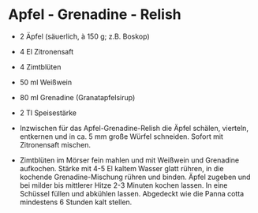 # Apfel - Grenadine - Relish

- 2 Äpfel (säuerlich, à 150 g; z.B. Boskop)

- 4 El Zitronensaft

- 4 Zimtblüten

- 50 ml Weißwein

- 80 ml Grenadine (Granatapfelsirup)

- 2 Tl Speisestärke

- Inzwischen für das Apfel-Grenadine-Relish die Äpfel schälen, vierteln, 
  entkernen und in ca. 5 mm große Würfel schneiden. Sofort mit 
  Zitronensaft mischen.

- Zimtblüten im Mörser fein mahlen und mit Weißwein und Grenadine 
  aufkochen. Stärke mit 4-5 El kaltem Wasser glatt rühren, in die kochende
   Grenadine-Mischung rühren und binden. Äpfel zugeben und bei milder bis 
  mittlerer Hitze 2-3 Minuten kochen lassen. In eine Schüssel füllen und 
  abkühlen lassen. Abgedeckt wie die Panna cotta mindestens 6 Stunden kalt
   stellen.
